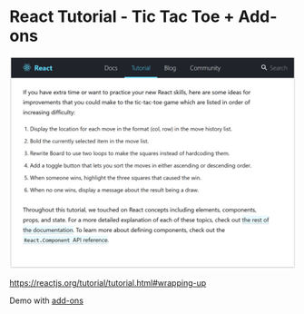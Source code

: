 # React Tutorial - Tic Tac Toe + Add-ons 

![react-tutorial-add-ons](https://github.com/vwangyc/react-tictactoe/blob/master/public/react-tutorial-add-ons.PNG)

https://reactjs.org/tutorial/tutorial.html#wrapping-up

Demo with [add-ons](https://tictactoe01.herokuapp.com/)
